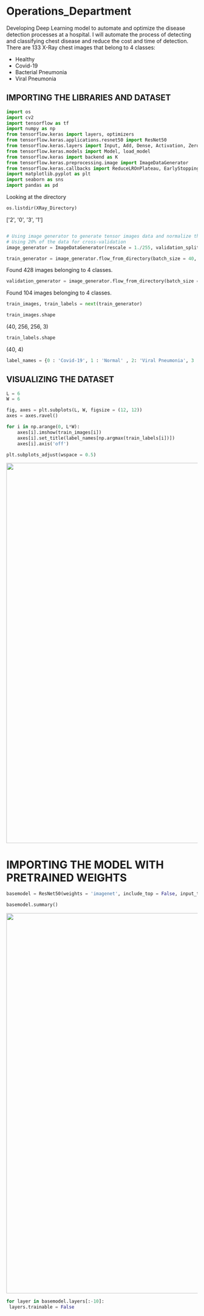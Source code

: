 # Operations_Department
Developing Deep Learning model to automate and optimize the disease detection processes at a hospital.
I will automate the process of detecting and classifying chest disease and reduce the cost and time of detection. 
There are 133 X-Ray chest images that belong to 4 classes: 
- Healthy 
- Covid-19
- Bacterial Pneumonia
- Viral Pneumonia 

## IMPORTING THE LIBRARIES AND DATASET

```PYTHON
import os
import cv2
import tensorflow as tf
import numpy as np
from tensorflow.keras import layers, optimizers
from tensorflow.keras.applications.resnet50 import ResNet50
from tensorflow.keras.layers import Input, Add, Dense, Activation, ZeroPadding2D, BatchNormalization, Flatten, Conv2D, AveragePooling2D, MaxPooling2D, Dropout
from tensorflow.keras.models import Model, load_model
from tensorflow.keras import backend as K
from tensorflow.keras.preprocessing.image import ImageDataGenerator
from tensorflow.keras.callbacks import ReduceLROnPlateau, EarlyStopping, ModelCheckpoint, LearningRateScheduler
import matplotlib.pyplot as plt
import seaborn as sns
import pandas as pd

```
Looking at the directory

```python
os.listdir(XRay_Directory)
```
['2', '0', '3', '1']

```python

# Using image generator to generate tensor images data and normalize them
# Using 20% of the data for cross-validation  
image_generator = ImageDataGenerator(rescale = 1./255, validation_split= 0.2)

```
```python
train_generator = image_generator.flow_from_directory(batch_size = 40, directory= XRay_Directory, shuffle= True, target_size=(256,256), class_mode = 'categorical', subset="training")
```
Found 428 images belonging to 4 classes.


```python
validation_generator = image_generator.flow_from_directory(batch_size = 40, directory= XRay_Directory, shuffle= True, target_size=(256,256), class_mode = 'categorical', subset="validation")
```
Found 104 images belonging to 4 classes.

```python
train_images, train_labels = next(train_generator)
```
```python
train_images.shape
```
(40, 256, 256, 3)

```python
train_labels.shape
```
(40, 4)

```python
label_names = {0 : 'Covid-19', 1 : 'Normal' , 2: 'Viral Pneumonia', 3 : 'Bacterial Pneumonia'}
```

## VISUALIZING THE DATASET

```python
L = 6
W = 6

fig, axes = plt.subplots(L, W, figsize = (12, 12))
axes = axes.ravel()

for i in np.arange(0, L*W):
    axes[i].imshow(train_images[i])
    axes[i].set_title(label_names[np.argmax(train_labels[i])])
    axes[i].axis('off')

plt.subplots_adjust(wspace = 0.5) 
```
 <img src= "https://user-images.githubusercontent.com/66487971/91965499-39541b00-ed19-11ea-9210-e92a03702feb.png" width = 1000>

#  IMPORTING THE MODEL WITH PRETRAINED WEIGHTS

```python
basemodel = ResNet50(weights = 'imagenet', include_top = False, input_tensor = Input(shape=(256,256,3)))
```

```python
basemodel.summary()
```
 <img src= "https://user-images.githubusercontent.com/66487971/91966016-fe061c00-ed19-11ea-9872-e3b666c67690.png" width = 1000>
 
 ```python
 for layer in basemodel.layers[:-10]:
  layers.trainable = False
  ```


  
















































































